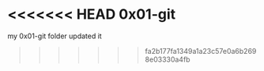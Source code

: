 <<<<<<< HEAD
0x01-git
=======
my 0x01-git folder
updated it
>>>>>>> fa2b177fa1349a1a23c57e0a6b2698e03330a4fb
